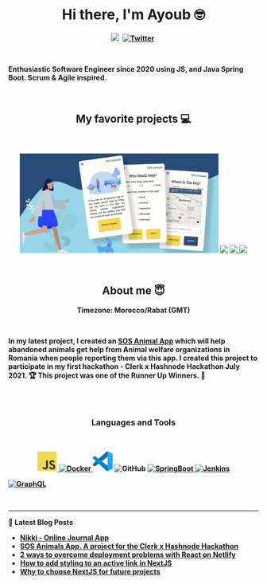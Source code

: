 <p>
  <h1 align="center"><b>Hi there, I'm Ayoub 🤓 </h1>
</p>
<p align="center">
<a href="https://aitdahmane.me/"><img src="https://img.shields.io/badge/-PORTFOLIO-%23ff69b4&?style=for-the-badge&?color=ff69b4 alt="Portfolio" /></a>&nbsp;
<a href="https://twitter.com/aitdahmane"><img src="https://img.shields.io/badge/Twitter-1DA1F2?style=for-the-badge&logo=twitter&logoColor=white" alt="Twitter" /></a>&nbsp;

</p>
<br />

<p>Enthusiastic Software Engineer since 2020 using JS, and Java Spring Boot. Scrum & Agile inspired.</p>
<br />

<h2 align="center">My favorite projects 💻</h2>
<br />

<p align="center">
  <img width="400" src="https://github.com/YuriDevAT/sos-animals/blob/main/public/thumbnail-sos.png" />
  <img width="400" src="https://github.com/YuriDevAT/smart-shopping-list/blob/main/public/Thumbnail.png" />
 <a href="https://github.com/aitdahmane/dahmanicoder.github.io">
  <img align="" src="https://github-readme-stats.vercel.app/api/pin/?username=YuriDevAT&repo=smart-shopping-list&theme=tokyonight" />
</a>
  <a href="https://github.com/YuriDevAT/smart-shopping-list">
  <img align="" src="https://github-readme-stats.vercel.app/api/pin/?username=YuriDevAT&repo=smart-shopping-list&theme=tokyonight" />
</a>
</p>

<br />

<h2 align="center">About me 😇</h2>
<p align="center">
Timezone: Morocco/Rabat (GMT)
</p>
<br />
<p>In my latest project, I created an <a href="https://github.com/YuriDevAT/sos-animals">SOS Animal App</a> which will help abandoned animals get help from Animal welfare organizations in Romania when people reporting them via this app. I created this project to participate in my first hackathon - Clerk x Hashnode Hackathon July 2021. 🏆 This project was one of the Runner Up Winners. 🥳</p>


<br />
<br />
<p>
<h3 align="center"> Languages and Tools</h3>
</p>
<br />
<p align="center">
<a href="https://developer.mozilla.org/en-US/docs/Web/JavaScript" target="_blank"> <img src="https://raw.githubusercontent.com/devicons/devicon/master/icons/javascript/javascript-original.svg" alt="javascript" width="40" height="40"/> </a>
<a href="https://Docker.com/" target="_blank"> <img src="https://www.vectorlogo.zone/logos/docker/docker-icon.svg" alt="Docker" width="40" height="40"/> </a>
<img alt="Visual Studio Code" width="40px" src="https://raw.githubusercontent.com/github/explore/80688e429a7d4ef2fca1e82350fe8e3517d3494d/topics/visual-studio-code/visual-studio-code.png" />
<img alt="GitHub" width="40px" src="https://github.com/YuriDevAT/YuriDevAT/blob/main/github_.png" />
<a href="https://SpringBoot.com/" target="_blank"> <img src="https://www.vectorlogo.zone/logos/springio/springio-icon.svg" alt="SpringBoot" width="40" height="40"/> </a>  
<a href="https://jenkins.com" target="_blank"> <img src="https://www.vectorlogo.zone/logos/jenkins/jenkins-icon.svg" alt="Jenkins" width="40" height="40"/> </a>

 <a href="https://Graphql.com" target="_blank"> <img src=" https://www.vectorlogo.zone/logos/graphql/graphql-icon.svg" alt="GraphQL" width="40" height="40"/> </a> 
  
 
</p>
<br />

---

📕 **Latest Blog Posts**

<!-- BLOG-POST-LIST:START -->
- [Nikki - Online Journal App](https://yuridevat.hashnode.dev/nikki-online-journal-app)
- [SOS Animals App. A project for the Clerk x Hashnode Hackathon](https://yuridevat.hashnode.dev/sos-animals-hackathon-project)
- [2 ways to overcome deployment problems with React on Netlify](https://dev.to/yuridevat/2-ways-to-overcome-deployment-problems-with-react-on-netlify-4l5p)
- [How to add styling to an active link in NextJS ](https://dev.to/yuridevat/how-to-add-styling-to-an-active-link-in-nextjs-593e)
- [Why to choose NextJS for future projects](https://dev.to/yuridevat/why-to-choose-nextjs-for-future-projects-4k8o)
<!-- BLOG-POST-LIST:END -->
